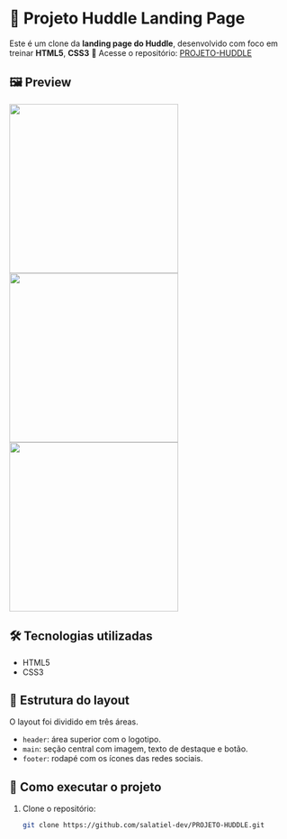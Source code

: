 # 💬 Projeto Huddle Landing Page

Este é um clone da **landing page do Huddle**, desenvolvido com foco em treinar **HTML5**, **CSS3**
🔗 Acesse o repositório: [PROJETO-HUDDLE](https://github.com/salatiel-dev/PROJETO-HUDDLE)

## 🖼️ Preview

<div>
  <img src="https://github.com/user-attachments/assets/319b262a-591e-430c-81b7-17f410b1eff9" width="300" />
</div>
<div>
  <img src="![Image](https://github.com/user-attachments/assets/cd924599-9b20-4ee9-9af4-2356704d3543)"  width="300" />
</div>
<div>
  <img src="![Image](https://github.com/user-attachments/assets/b18e3fd6-0c56-4232-8a35-237c24037630)" width="300" />
</div>
<div>

## 🛠️ Tecnologias utilizadas

- HTML5
- CSS3

## 🧱 Estrutura do layout

O layout foi dividido em três áreas.

- `header`: área superior com o logotipo.
- `main`: seção central com imagem, texto de destaque e botão.
- `footer`: rodapé com os ícones das redes sociais.

## 🚀 Como executar o projeto

1. Clone o repositório:
   ```bash
   git clone https://github.com/salatiel-dev/PROJETO-HUDDLE.git
